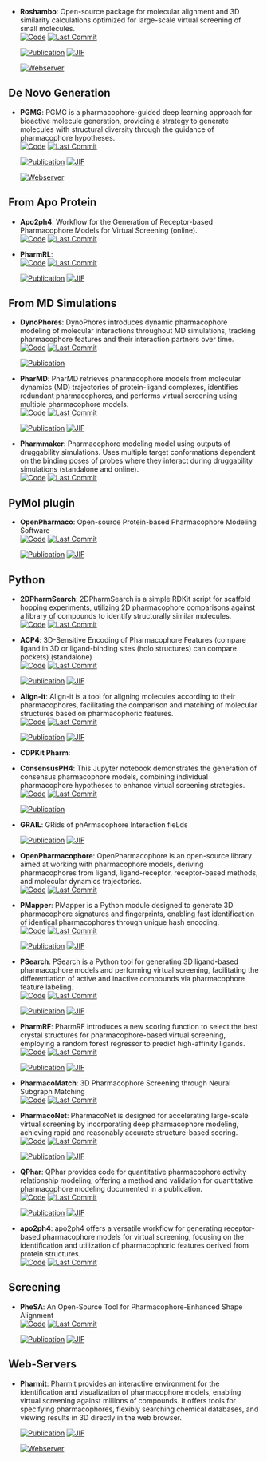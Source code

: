 



- **Roshambo**: Open-source package for molecular alignment and 3D similarity calculations optimized for large-scale virtual screening of small molecules.  
    [![Code](https://img.shields.io/github/stars/molecularinformatics/roshambo?style=for-the-badge&logo=github)](https://github.com/molecularinformatics/roshambo) 
    [![Last Commit](https://img.shields.io/github/last-commit/molecularinformatics/roshambo?style=for-the-badge&logo=github)](https://github.com/molecularinformatics/roshambo) 

    [![Publication](https://img.shields.io/badge/Publication-Citations:0-blue?style=for-the-badge&logo=bookstack)](https://doi.org/10.1021/acs.jcim.4c01225) 
    [![JIF](https://img.shields.io/badge/Impact_Factor-5.60-purple?style=for-the-badge&logo=academia)](https://doi.org/10.1021/acs.jcim.4c01225)

    [![Webserver](https://img.shields.io/badge/Webserver-online-brightgreen?style=for-the-badge&logo=cachet&logoColor=65FF8F)](https://oschem.biogen.com/) 

## **De Novo Generation**


- **PGMG**: PGMG is a pharmacophore-guided deep learning approach for bioactive molecule generation, providing a strategy to generate molecules with structural diversity through the guidance of pharmacophore hypotheses.  
    [![Code](https://img.shields.io/github/stars/CSUBioGroup/PGMG?style=for-the-badge&logo=github)](https://github.com/CSUBioGroup/PGMG) 
    [![Last Commit](https://img.shields.io/github/last-commit/CSUBioGroup/PGMG?style=for-the-badge&logo=github)](https://github.com/CSUBioGroup/PGMG) 

    [![Publication](https://img.shields.io/badge/Publication-Citations:20-blue?style=for-the-badge&logo=bookstack)](https://doi.org/10.1038%2Fs41467-023-41454-9) 
    [![JIF](https://img.shields.io/badge/Impact_Factor-14.70-purple?style=for-the-badge&logo=academia)](https://doi.org/10.1038%2Fs41467-023-41454-9)

    [![Webserver](https://img.shields.io/badge/Webserver-online-brightgreen?style=for-the-badge&logo=cachet&logoColor=65FF8F)](https://www.csuligroup.com/PGMG) 

## **From Apo Protein**


- **Apo2ph4**: Workflow for the Generation of Receptor-based Pharmacophore Models for Virtual Screening (online).  
    [![Code](https://img.shields.io/github/stars/molinfo-vienna/apo2ph4?style=for-the-badge&logo=github)](https://github.com/molinfo-vienna/apo2ph4) 
    [![Last Commit](https://img.shields.io/github/last-commit/molinfo-vienna/apo2ph4?style=for-the-badge&logo=github)](https://github.com/molinfo-vienna/apo2ph4) 




- **PharmRL**:   
    [![Code](https://img.shields.io/github/stars/RishalAggarwal/Pharmrl?style=for-the-badge&logo=github)](https://github.com/RishalAggarwal/Pharmrl) 
    [![Last Commit](https://img.shields.io/github/last-commit/RishalAggarwal/Pharmrl?style=for-the-badge&logo=github)](https://github.com/RishalAggarwal/Pharmrl) 

    [![Publication](https://img.shields.io/badge/Publication-Citations:0-blue?style=for-the-badge&logo=bookstack)](https://doi.org/10.1186/s12915-024-02096-5) 
    [![JIF](https://img.shields.io/badge/Impact_Factor-4.40-purple?style=for-the-badge&logo=academia)](https://doi.org/10.1186/s12915-024-02096-5)


## **From MD Simulations**


- **DynoPhores**: DynoPhores introduces dynamic pharmacophore modeling of molecular interactions throughout MD simulations, tracking pharmacophore features and their interaction partners over time.  
    [![Code](https://img.shields.io/github/stars/wolberlab/dynophores?style=for-the-badge&logo=github)](https://github.com/wolberlab/dynophores) 
    [![Last Commit](https://img.shields.io/github/last-commit/wolberlab/dynophores?style=for-the-badge&logo=github)](https://github.com/wolberlab/dynophores) 

    [![Publication](https://img.shields.io/badge/Publication-Citations:0-blue?style=for-the-badge&logo=bookstack)](https://doi.org/10.18452/14267) 



- **PharMD**: PharMD retrieves pharmacophore models from molecular dynamics (MD) trajectories of protein-ligand complexes, identifies redundant pharmacophores, and performs virtual screening using multiple pharmacophore models.  
    [![Code](https://img.shields.io/github/stars/ci-lab-cz/pharmd?style=for-the-badge&logo=github)](https://github.com/ci-lab-cz/pharmd) 
    [![Last Commit](https://img.shields.io/github/last-commit/ci-lab-cz/pharmd?style=for-the-badge&logo=github)](https://github.com/ci-lab-cz/pharmd) 

    [![Publication](https://img.shields.io/badge/Publication-Citations:19-blue?style=for-the-badge&logo=bookstack)](https://doi.org/10.3390/ijms20235834) 
    [![JIF](https://img.shields.io/badge/Impact_Factor-4.90-purple?style=for-the-badge&logo=academia)](https://doi.org/10.3390/ijms20235834)



- **Pharmmaker**: Pharmacophore modeling model using outputs of druggability simulations. Uses multiple target conformations dependent on the binding poses of probes where they interact during druggability simulations (standalone and online).  
    [![Code](https://img.shields.io/github/stars/prody/ProDy?style=for-the-badge&logo=github)](https://github.com/prody/ProDy) 
    [![Last Commit](https://img.shields.io/github/last-commit/prody/ProDy?style=for-the-badge&logo=github)](https://github.com/prody/ProDy) 



## **PyMol plugin**


- **OpenPharmaco**: Open-source Protein-based Pharmacophore Modeling Software  
    [![Code](https://img.shields.io/github/stars/SeonghwanSeo/OpenPharmaco?style=for-the-badge&logo=github)](https://github.com/SeonghwanSeo/OpenPharmaco) 
    [![Last Commit](https://img.shields.io/github/last-commit/SeonghwanSeo/OpenPharmaco?style=for-the-badge&logo=github)](https://github.com/SeonghwanSeo/OpenPharmaco) 

    [![Publication](https://img.shields.io/badge/Publication-Citations:0-blue?style=for-the-badge&logo=bookstack)](https://doi.org/10.1039/D4SC04854G) 
    [![JIF](https://img.shields.io/badge/Impact_Factor-7.60-purple?style=for-the-badge&logo=academia)](https://doi.org/10.1039/D4SC04854G)


## **Python**


- **2DPharmSearch**: 2DPharmSearch is a simple RDKit script for scaffold hopping experiments, utilizing 2D pharmacophore comparisons against a library of compounds to identify structurally similar molecules.  
    [![Code](https://img.shields.io/github/stars/arthuc01/2d-pharmacophore-search?style=for-the-badge&logo=github)](https://github.com/arthuc01/2d-pharmacophore-search) 
    [![Last Commit](https://img.shields.io/github/last-commit/arthuc01/2d-pharmacophore-search?style=for-the-badge&logo=github)](https://github.com/arthuc01/2d-pharmacophore-search) 




- **ACP4**: 3D-Sensitive Encoding of Pharmacophore Features (compare ligand in 3D or ligand-binding sites (holo structures) can compare pockets) (standalone)  
    [![Code](https://img.shields.io/github/stars/tsudalab/ACP4?style=for-the-badge&logo=github)](https://github.com/tsudalab/ACP4) 
    [![Last Commit](https://img.shields.io/github/last-commit/tsudalab/ACP4?style=for-the-badge&logo=github)](https://github.com/tsudalab/ACP4) 

    [![Publication](https://img.shields.io/badge/Publication-Citations:3-blue?style=for-the-badge&logo=bookstack)](https://doi.org/10.1021/acs.jcim.2c01623) 
    [![JIF](https://img.shields.io/badge/Impact_Factor-5.60-purple?style=for-the-badge&logo=academia)](https://doi.org/10.1021/acs.jcim.2c01623)



- **Align-it**: Align-it is a tool for aligning molecules according to their pharmacophores, facilitating the comparison and matching of molecular structures based on pharmacophoric features.  
    [![Code](https://img.shields.io/github/stars/OliverBScott/align-it?style=for-the-badge&logo=github)](https://github.com/OliverBScott/align-it) 
    [![Last Commit](https://img.shields.io/github/last-commit/OliverBScott/align-it?style=for-the-badge&logo=github)](https://github.com/OliverBScott/align-it) 

    [![Publication](https://img.shields.io/badge/Publication-Citations:104-blue?style=for-the-badge&logo=bookstack)](https://doi.org/10.1016/j.jmgm.2008.04.003) 
    [![JIF](https://img.shields.io/badge/Impact_Factor-2.70-purple?style=for-the-badge&logo=academia)](https://doi.org/10.1016/j.jmgm.2008.04.003)



- **CDPKit Pharm**:   




- **ConsensusPH4**: This Jupyter notebook demonstrates the generation of consensus pharmacophore models, combining individual pharmacophore hypotheses to enhance virtual screening strategies.  
    [![Code](https://img.shields.io/github/stars/AngelRuizMoreno/ConcensusPharmacophore/blob/main/tutorials/ConsensusPharmacophore.ipynb?style=for-the-badge&logo=github)](https://github.com/AngelRuizMoreno/ConcensusPharmacophore/blob/main/tutorials/ConsensusPharmacophore.ipynb) 
    [![Last Commit](https://img.shields.io/github/last-commit/AngelRuizMoreno/ConcensusPharmacophore/blob/main/tutorials/ConsensusPharmacophore.ipynb?style=for-the-badge&logo=github)](https://github.com/AngelRuizMoreno/ConcensusPharmacophore/blob/main/tutorials/ConsensusPharmacophore.ipynb) 

    [![Publication](https://img.shields.io/badge/Publication-Citations:0-blue?style=for-the-badge&logo=bookstack)](https://doi.org/10.5281/zenodo.8276506) 



- **GRAIL**: GRids of phArmacophore Interaction fieLds  

    [![Publication](https://img.shields.io/badge/Publication-Citations:15-blue?style=for-the-badge&logo=bookstack)](https://doi.org/10.1021/acs.jctc.8b00495) 
    [![JIF](https://img.shields.io/badge/Impact_Factor-5.70-purple?style=for-the-badge&logo=academia)](https://doi.org/10.1021/acs.jctc.8b00495)



- **OpenPharmacophore**: OpenPharmacophore is an open-source library aimed at working with pharmacophore models, deriving pharmacophores from ligand, ligand-receptor, receptor-based methods, and molecular dynamics trajectories.  
    [![Code](https://img.shields.io/github/stars/uibcdf/OpenPharmacophore?style=for-the-badge&logo=github)](https://github.com/uibcdf/OpenPharmacophore) 
    [![Last Commit](https://img.shields.io/github/last-commit/uibcdf/OpenPharmacophore?style=for-the-badge&logo=github)](https://github.com/uibcdf/OpenPharmacophore) 




- **PMapper**: PMapper is a Python module designed to generate 3D pharmacophore signatures and fingerprints, enabling fast identification of identical pharmacophores through unique hash encoding.  
    [![Code](https://img.shields.io/github/stars/DrrDom/pmapper?style=for-the-badge&logo=github)](https://github.com/DrrDom/pmapper) 
    [![Last Commit](https://img.shields.io/github/last-commit/DrrDom/pmapper?style=for-the-badge&logo=github)](https://github.com/DrrDom/pmapper) 

    [![Publication](https://img.shields.io/badge/Publication-Citations:46-blue?style=for-the-badge&logo=bookstack)](https://doi.org/10.3390/molecules23123094) 
    [![JIF](https://img.shields.io/badge/Impact_Factor-4.20-purple?style=for-the-badge&logo=academia)](https://doi.org/10.3390/molecules23123094)



- **PSearch**: PSearch is a Python tool for generating 3D ligand-based pharmacophore models and performing virtual screening, facilitating the differentiation of active and inactive compounds via pharmacophore feature labeling.  
    [![Code](https://img.shields.io/github/stars/meddwl/psearch?style=for-the-badge&logo=github)](https://github.com/meddwl/psearch) 
    [![Last Commit](https://img.shields.io/github/last-commit/meddwl/psearch?style=for-the-badge&logo=github)](https://github.com/meddwl/psearch) 

    [![Publication](https://img.shields.io/badge/Publication-Citations:46-blue?style=for-the-badge&logo=bookstack)](https://doi.org/10.3390/molecules23123094) 
    [![JIF](https://img.shields.io/badge/Impact_Factor-4.20-purple?style=for-the-badge&logo=academia)](https://doi.org/10.3390/molecules23123094)



- **PharmRF**: PharmRF introduces a new scoring function to select the best crystal structures for pharmacophore-based virtual screening, employing a random forest regressor to predict high-affinity ligands.  
    [![Code](https://img.shields.io/github/stars/Prasanth-Kumar87/PharmRF?style=for-the-badge&logo=github)](https://github.com/Prasanth-Kumar87/PharmRF) 
    [![Last Commit](https://img.shields.io/github/last-commit/Prasanth-Kumar87/PharmRF?style=for-the-badge&logo=github)](https://github.com/Prasanth-Kumar87/PharmRF) 

    [![Publication](https://img.shields.io/badge/Publication-Citations:6-blue?style=for-the-badge&logo=bookstack)](https://doi.org/10.1002/jcc.26840) 
    [![JIF](https://img.shields.io/badge/Impact_Factor-3.40-purple?style=for-the-badge&logo=academia)](https://doi.org/10.1002/jcc.26840)



- **PharmacoMatch**: 3D Pharmacophore Screening through Neural Subgraph Matching  
    [![Code](https://img.shields.io/github/stars/molinfo-vienna/PharmacoMatch?style=for-the-badge&logo=github)](https://github.com/molinfo-vienna/PharmacoMatch) 
    [![Last Commit](https://img.shields.io/github/last-commit/molinfo-vienna/PharmacoMatch?style=for-the-badge&logo=github)](https://github.com/molinfo-vienna/PharmacoMatch) 




- **PharmacoNet**: PharmacoNet is designed for accelerating large-scale virtual screening by incorporating deep pharmacophore modeling, achieving rapid and reasonably accurate structure-based scoring.  
    [![Code](https://img.shields.io/github/stars/SeonghwanSeo/PharmacoNet?style=for-the-badge&logo=github)](https://github.com/SeonghwanSeo/PharmacoNet) 
    [![Last Commit](https://img.shields.io/github/last-commit/SeonghwanSeo/PharmacoNet?style=for-the-badge&logo=github)](https://github.com/SeonghwanSeo/PharmacoNet) 

    [![Publication](https://img.shields.io/badge/Publication-Citations:0-blue?style=for-the-badge&logo=bookstack)](https://doi.org/10.1039/D4SC04854G) 
    [![JIF](https://img.shields.io/badge/Impact_Factor-7.60-purple?style=for-the-badge&logo=academia)](https://doi.org/10.1039/D4SC04854G)



- **QPhar**: QPhar provides code for quantitative pharmacophore activity relationship modeling, offering a method and validation for quantitative pharmacophore modeling documented in a publication.  
    [![Code](https://img.shields.io/github/stars/StefanKohlbacher/QuantPharmacophore?style=for-the-badge&logo=github)](https://github.com/StefanKohlbacher/QuantPharmacophore) 
    [![Last Commit](https://img.shields.io/github/last-commit/StefanKohlbacher/QuantPharmacophore?style=for-the-badge&logo=github)](https://github.com/StefanKohlbacher/QuantPharmacophore) 

    [![Publication](https://img.shields.io/badge/Publication-Citations:13-blue?style=for-the-badge&logo=bookstack)](https://doi.org/10.1186/s13321-021-00537-9) 
    [![JIF](https://img.shields.io/badge/Impact_Factor-7.10-purple?style=for-the-badge&logo=academia)](https://doi.org/10.1186/s13321-021-00537-9)



- **apo2ph4**: apo2ph4 offers a versatile workflow for generating receptor-based pharmacophore models for virtual screening, focusing on the identification and utilization of pharmacophoric features derived from protein structures.  
    [![Code](https://img.shields.io/github/stars/molinfo-vienna/apo2ph4?style=for-the-badge&logo=github)](https://github.com/molinfo-vienna/apo2ph4) 
    [![Last Commit](https://img.shields.io/github/last-commit/molinfo-vienna/apo2ph4?style=for-the-badge&logo=github)](https://github.com/molinfo-vienna/apo2ph4) 



## **Screening**


- **PheSA**: An Open-Source Tool for Pharmacophore-Enhanced Shape Alignment  
    [![Code](https://img.shields.io/github/stars/joewah/PheSAExamples?style=for-the-badge&logo=github)](https://github.com/joewah/PheSAExamples) 
    [![Last Commit](https://img.shields.io/github/last-commit/joewah/PheSAExamples?style=for-the-badge&logo=github)](https://github.com/joewah/PheSAExamples) 

    [![Publication](https://img.shields.io/badge/Publication-Citations:1-blue?style=for-the-badge&logo=bookstack)](https://doi.org/10.1021/acs.jcim.4c00516) 
    [![JIF](https://img.shields.io/badge/Impact_Factor-5.60-purple?style=for-the-badge&logo=academia)](https://doi.org/10.1021/acs.jcim.4c00516)


## **Web-Servers**


- **Pharmit**: Pharmit provides an interactive environment for the identification and visualization of pharmacophore models, enabling virtual screening against millions of compounds. It offers tools for specifying pharmacophores, flexibly searching chemical databases, and viewing results in 3D directly in the web browser.  

    [![Publication](https://img.shields.io/badge/Publication-Citations:266-blue?style=for-the-badge&logo=bookstack)](https://doi.org/10.1093%2Fnar%2Fgkw287) 
    [![JIF](https://img.shields.io/badge/Impact_Factor-16.60-purple?style=for-the-badge&logo=academia)](https://doi.org/10.1093%2Fnar%2Fgkw287)

    [![Webserver](https://img.shields.io/badge/Webserver-online-brightgreen?style=for-the-badge&logo=cachet&logoColor=65FF8F)](https://pharmit.csb.pitt.edu/) 

